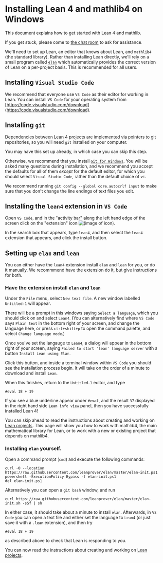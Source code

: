 # Installing Lean 4 and mathlib4 on Windows

This document explains how to get started with Lean 4 and mathlib.

If you get stuck, please come to [the chat room](https://leanprover.zulipchat.com/) to ask for
assistance.

<!--
TODO: make a new video walkthrough.
There is a [video walkthrough](https://www.youtube.com/watch?v=y3GsHIe4wZ4) of these instructions on YouTube.
-->

We'll need to set up Lean, an editor that knows about Lean, and `mathlib4` (the standard library).
Rather than installing Lean directly, we'll rely on a small program called [`elan`](https://github.com/leanprover/elan) which
automatically provides the correct version of Lean on a per-project basis. This is recommended for
all users.

## Installing `Visual Studio Code`

We recommend that everyone use `VS Code` as their editor for working in Lean.
You can install `VS Code` for your operating system from [https://code.visualstudio.com/download](https://code.visualstudio.com/download).

## Installing `git`

Dependencies between Lean 4 projects are implemented via pointers to git repositories,
so you will need `git` installed on your computer.

You may have this set up already, in which case you can skip this step.

Otherwise, we recommend that you install [`Git for Windows`](https://gitforwindows.org/).
You will be asked many questions during installation, and we recommend you accept the defaults for all of them
*except* for the default editor, for which you should select `Visual Studio Code`, rather than the default choice of `vi`.

We recommend running ``git config --global core.autocrlf input`` to make sure
that you don't change the line endings of text files you edit.

## Installing the `lean4` extension in `VS Code`

Open `VS Code`, and in the "activity bar" along the left hand edge of the screen
click on the "extension" icon ![(image of icon)](img/new-extensions-icon.png).

In the search box that appears, type `lean4`, and then select the `lean4` extension that appears,
and click the install button.

## Setting up `elan` and `lean`

You can either have the `lean4` extension install `elan` and `lean` for you,
or do it manually. We recommmend have the extension do it, but give instructions for both.

### Have the extension install `elan` and `lean`

Under the `File` menu, select `New text file`.
A new window labelled `Untitled-1` will appear.

There will be a prompt in this windows saying `Select a language`,
which you should click on and select `Lean4`.
(You can alternatively find where `VS Code` says `Plain text` in the bottom right of your screen, and change the language here,
or press `ctrl+shift+p` to open the command palette, and select `Change language mode`.)

Once you've set the langauge to `Lean4`, a dialog will appear in the bottom right of your screen,
saying `Failed to start 'lean' language server` with a button `Install Lean using Elan`.

Click this button, and inside a terminal window within `VS Code` you should see the installation process begin.
It will take on the order of a minute to download and install `Lean`.

When this finishes, return to the `Untitled-1` editor, and type

```lean
#eval 18 + 19
```

If you see a blue underline appear under `#eval`, and the result `37` displayed in the right hand side `Lean info view` panel,
then you have successfully installed Lean 4!

You can skip ahead to read the instructions about creating and working on [Lean projects](project.html).
This page will show you how to work with mathlib4, the main mathematical library for Lean,
or to work with a new or existing project that depends on mathlib4.

### Installing `elan` yourself.

Open a command prompt (`cmd`) and execute the following commands:

```
curl -O --location https://raw.githubusercontent.com/leanprover/elan/master/elan-init.ps1
powershell -ExecutionPolicy Bypass -f elan-init.ps1
del elan-init.ps1
```

Alternatively you can open a `git bash` window, and run
```
curl https://raw.githubusercontent.com/leanprover/elan/master/elan-init.sh -sSf | sh
```

In either case, it should take about a minute to install `elan`.
Afterwards, in `VS Code` you can open a text file and either set the language to `Lean4` (or just save it with a `.lean` extension),
and then try

```lean
#eval 18 + 19
```

as described above to check that Lean is responding to you.

You can now read the instructions about creating and working on [Lean projects](project.html).
